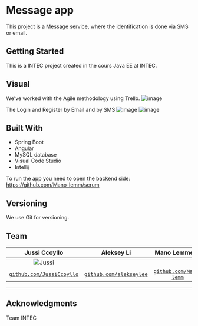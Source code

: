 # Message app

This project is a Message service, where the identification is done via SMS or email.

## Getting Started

This is a INTEC project created in the cours Java EE at INTEC.

## Visual
We've worked with the Agile methodology using Trello.
![image](https://github.com/JussiCcoyllo/message_app/assets/46483286/1d416e03-e5c4-4f40-82ea-888ccf3a5a36)
 
The Login and Register by Email and by SMS
![image](https://github.com/JussiCcoyllo/message_app/assets/46483286/ce1f7baf-206f-43c3-9455-ec707d3dca12)
![image](https://github.com/JussiCcoyllo/message_app/assets/46483286/6c771f03-1788-4fd4-933c-9251745be5a4)
 
## Built With
- Spring Boot
- Angular
- MySQL database
- Visual Code Studio
- Intellij
 
To run the app you need to open the backend side:
https://github.com/Mano-lemm/scrum

## Versioning
We use Git for versioning.  

## Team

|  Jussi Ccoyllo | Aleksey Li | Mano Lemmens | Halil Haykul |
| :---: |:---:| :---:|  :---:|
| ![Jussi](https://avatars1.githubusercontent.com/u/46483286?s=200&v=4)|  |  |  |
| <a href="https://github.com/JussiCcoyllo" target="_blank">`github.com/JussiCcoyllo`</a> | <a href="https://github.com/alekseylee" target="_blank">`github.com/alekseylee`</a> | <a href="https://github.com/Mano-lemm" target="_blank">`github.com/Mano-lemm`</a>  | <a href="https://github.com/haykul" target="_blank">`github.com/haykul`</a> |

---

## Acknowledgments

Team INTEC



